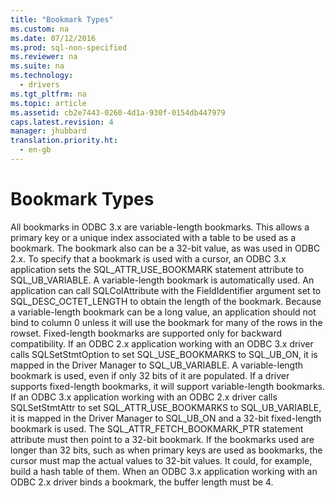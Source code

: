 ```yaml
---
title: "Bookmark Types"
ms.custom: na
ms.date: 07/12/2016
ms.prod: sql-non-specified
ms.reviewer: na
ms.suite: na
ms.technology: 
  - drivers
ms.tgt_pltfrm: na
ms.topic: article
ms.assetid: cb2e7443-0260-4d1a-930f-0154db447979
caps.latest.revision: 4
manager: jhubbard
translation.priority.ht: 
  - en-gb
---
```

# Bookmark Types
<?xml version="1.0" encoding="utf-8"?>
<developerConceptualDocument xmlns="http://ddue.schemas.microsoft.com/authoring/2003/5" xmlns:xlink="http://www.w3.org/1999/xlink" xmlns:xsi="http://www.w3.org/2001/XMLSchema-instance" xsi:schemaLocation="http://ddue.schemas.microsoft.com/authoring/2003/5 http://dduestorage.blob.core.windows.net/ddueschema/developer.xsd">
  <introduction>
    <para>All bookmarks in ODBC 3<legacyItalic>.x</legacyItalic> are variable-length bookmarks. This allows a primary key or a unique index associated with a table to be used as a bookmark. The bookmark also can be a 32-bit value, as was used in ODBC 2.<legacyItalic>x</legacyItalic>. To specify that a bookmark is used with a cursor, an ODBC 3<legacyItalic>.x</legacyItalic> application sets the SQL_ATTR_USE_BOOKMARK statement attribute to SQL_UB_VARIABLE. A variable-length bookmark is automatically used.</para>
    <para>An application can call <legacyBold>SQLColAttribute</legacyBold> with the <legacyItalic>FieldIdentifier</legacyItalic> argument set to SQL_DESC_OCTET_LENGTH to obtain the length of the bookmark. Because a variable-length bookmark can be a long value, an application should not bind to column 0 unless it will use the bookmark for many of the rows in the rowset.</para>
    <para>Fixed-length bookmarks are supported only for backward compatibility. If an ODBC 2.<legacyItalic>x</legacyItalic> application working with an ODBC 3<legacyItalic>.x</legacyItalic> driver calls <legacyBold>SQLSetStmtOption</legacyBold> to set SQL_USE_BOOKMARKS to SQL_UB_ON, it is mapped in the Driver Manager to SQL_UB_VARIABLE. A variable-length bookmark is used, even if only 32 bits of it are populated. If a driver supports fixed-length bookmarks, it will support variable-length bookmarks. If an ODBC 3<legacyItalic>.x</legacyItalic> application working with an ODBC 2.<legacyItalic>x</legacyItalic> driver calls <legacyBold>SQLSetStmtAttr</legacyBold> to set SQL_ATTR_USE_BOOKMARKS to SQL_UB_VARIABLE, it is mapped in the Driver Manager to SQL_UB_ON and a 32-bit fixed-length bookmark is used. The SQL_ATTR_FETCH_BOOKMARK_PTR statement attribute must then point to a 32-bit bookmark. If the bookmarks used are longer than 32 bits, such as when primary keys are used as bookmarks, the cursor must map the actual values to 32-bit values. It could, for example, build a hash table of them. When an ODBC 3<legacyItalic>.x</legacyItalic> application working with an ODBC 2.<legacyItalic>x</legacyItalic> driver binds a bookmark, the buffer length must be 4.</para>
  </introduction>
  <relatedTopics />
</developerConceptualDocument>